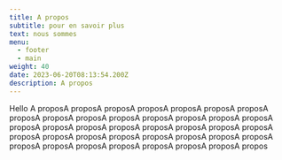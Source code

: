```yaml
---
title: A propos
subtitle: pour en savoir plus
text: nous sommes
menu:
  - footer
  - main
weight: 40
date: 2023-06-20T08:13:54.200Z
description: A propos
---
```

Hello A proposA proposA proposA proposA proposA proposA proposA proposA proposA proposA proposA proposA proposA proposA proposA proposA proposA proposA proposA proposA proposA proposA proposA proposA proposA proposA proposA proposA proposA proposA proposA proposA proposA proposA proposA proposA proposA proposA propos